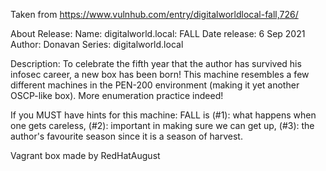 Taken from https://www.vulnhub.com/entry/digitalworldlocal-fall,726/ 

About Release:
    Name: digitalworld.local: FALL
    Date release: 6 Sep 2021
    Author: Donavan
    Series: digitalworld.local

Description:
To celebrate the fifth year that the author has survived his infosec career, a new box has been born! This machine resembles a few different machines in the PEN-200 environment (making it yet another OSCP-like box). More enumeration practice indeed!

If you MUST have hints for this machine: FALL is (#1): what happens when one gets careless, (#2): important in making sure we can get up, (#3): the author's favourite season since it is a season of harvest. 

Vagrant box made by RedHatAugust
